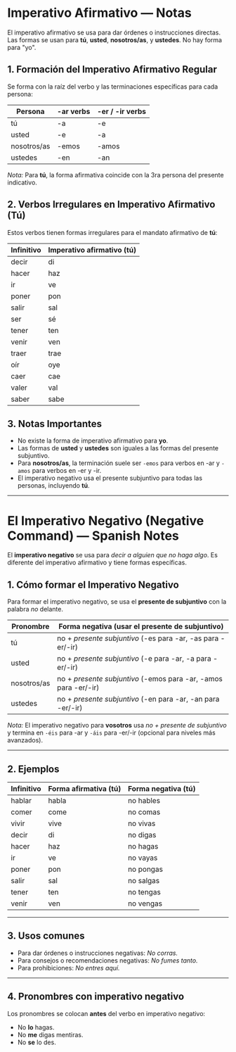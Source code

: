 <h1>Imperativo Afirmativo — Notas</h1>

<p>El imperativo afirmativo se usa para dar órdenes o instrucciones directas. Las formas se usan para <strong>tú</strong>, <strong>usted</strong>, <strong>nosotros/as</strong>, y <strong>ustedes</strong>. No hay forma para "yo".</p>

<h2>1. Formación del Imperativo Afirmativo Regular</h2>

<p>Se forma con la raíz del verbo y las terminaciones específicas para cada persona:</p>

<table>
  <thead>
    <tr>
      <th>Persona</th>
      <th>-ar verbs</th>
      <th>-er / -ir verbs</th>
    </tr>
  </thead>
  <tbody>
    <tr><td>tú</td><td>-a</td><td>-e</td></tr>
    <tr><td>usted</td><td>-e</td><td>-a</td></tr>
    <tr><td>nosotros/as</td><td>-emos</td><td>-amos</td></tr>
    <tr><td>ustedes</td><td>-en</td><td>-an</td></tr>
  </tbody>
</table>

<p><em>Nota:</em> Para <strong>tú</strong>, la forma afirmativa coincide con la 3ra persona del presente indicativo.</p>

<h2>2. Verbos Irregulares en Imperativo Afirmativo (Tú)</h2>

<p>Estos verbos tienen formas irregulares para el mandato afirmativo de <strong>tú</strong>:</p>

<table>
  <thead>
    <tr>
      <th>Infinitivo</th>
      <th>Imperativo afirmativo (tú)</th>
    </tr>
  </thead>
  <tbody>
    <tr><td>decir</td><td>di</td></tr>
    <tr><td>hacer</td><td>haz</td></tr>
    <tr><td>ir</td><td>ve</td></tr>
    <tr><td>poner</td><td>pon</td></tr>
    <tr><td>salir</td><td>sal</td></tr>
    <tr><td>ser</td><td>sé</td></tr>
    <tr><td>tener</td><td>ten</td></tr>
    <tr><td>venir</td><td>ven</td></tr>
    <tr><td>traer</td><td>trae</td></tr>
    <tr><td>oír</td><td>oye</td></tr>
    <tr><td>caer</td><td>cae</td></tr>
    <tr><td>valer</td><td>val</td></tr>
    <tr><td>saber</td><td>sabe</td></tr>
  </tbody>
</table>

<h2>3. Notas Importantes</h2>

<ul>
  <li>No existe la forma de imperativo afirmativo para <strong>yo</strong>.</li>
  <li>Las formas de <strong>usted</strong> y <strong>ustedes</strong> son iguales a las formas del presente subjuntivo.</li>
  <li>Para <strong>nosotros/as</strong>, la terminación suele ser <code>-emos</code> para verbos en -ar y <code>-amos</code> para verbos en -er y -ir.</li>
  <li>El imperativo negativo usa el presente subjuntivo para todas las personas, incluyendo <strong>tú</strong>.</li>
</ul>

<hr>

<h1>El Imperativo Negativo (Negative Command) — Spanish Notes</h1>

<p>El <strong>imperativo negativo</strong> se usa para <em>decir a alguien que no haga algo</em>. Es diferente del imperativo afirmativo y tiene formas específicas.</p>

<h2>1. Cómo formar el Imperativo Negativo</h2>
<p>Para formar el imperativo negativo, se usa el <strong>presente de subjuntivo</strong> con la palabra <em>no</em> delante.</p>

<table>
  <thead>
    <tr>
      <th>Pronombre</th>
      <th>Forma negativa (usar el presente de subjuntivo)</th>
    </tr>
  </thead>
  <tbody>
    <tr><td>tú</td><td>no + <em>presente subjuntivo</em> (-es para -ar, -as para -er/-ir)</td></tr>
    <tr><td>usted</td><td>no + <em>presente subjuntivo</em> (-e para -ar, -a para -er/-ir)</td></tr>
    <tr><td>nosotros/as</td><td>no + <em>presente subjuntivo</em> (-emos para -ar, -amos para -er/-ir)</td></tr>
    <tr><td>ustedes</td><td>no + <em>presente subjuntivo</em> (-en para -ar, -an para -er/-ir)</td></tr>
  </tbody>
</table>

<p><em>Nota:</em> El imperativo negativo para <strong>vosotros</strong> usa <em>no + presente de subjuntivo</em> y termina en <code>-éis</code> para -ar y <code>-áis</code> para -er/-ir (opcional para niveles más avanzados).</p>

---

<h2>2. Ejemplos</h2>

<table>
  <thead>
    <tr>
      <th>Infinitivo</th>
      <th>Forma afirmativa (tú)</th>
      <th>Forma negativa (tú)</th>
    </tr>
  </thead>
  <tbody>
    <tr><td>hablar</td><td>habla</td><td>no hables</td></tr>
    <tr><td>comer</td><td>come</td><td>no comas</td></tr>
    <tr><td>vivir</td><td>vive</td><td>no vivas</td></tr>
    <tr><td>decir</td><td>di</td><td>no digas</td></tr>
    <tr><td>hacer</td><td>haz</td><td>no hagas</td></tr>
    <tr><td>ir</td><td>ve</td><td>no vayas</td></tr>
    <tr><td>poner</td><td>pon</td><td>no pongas</td></tr>
    <tr><td>salir</td><td>sal</td><td>no salgas</td></tr>
    <tr><td>tener</td><td>ten</td><td>no tengas</td></tr>
    <tr><td>venir</td><td>ven</td><td>no vengas</td></tr>
  </tbody>
</table>

---

<h2>3. Usos comunes</h2>
<ul>
  <li>Para dar órdenes o instrucciones negativas: <em>No corras.</em></li>
  <li>Para consejos o recomendaciones negativas: <em>No fumes tanto.</em></li>
  <li>Para prohibiciones: <em>No entres aquí.</em></li>
</ul>

---

<h2>4. Pronombres con imperativo negativo</h2>
<p>Los pronombres se colocan <strong>antes</strong> del verbo en imperativo negativo:</p>

<ul>
  <li>No <strong>lo</strong> hagas.</li>
  <li>No <strong>me</strong> digas mentiras.</li>
  <li>No <strong>se</strong> lo des.</li>
</ul>
